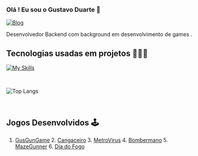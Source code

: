 ### Olá ! Eu sou o Gustavo Duarte 👋 

[![Blog](https://img.shields.io/badge/LinkedIn-0077B5?style=for-the-badge&logo=linkedin&logoColor=white)](https://www.linkedin.com/in/gustavo-duarte-4076b1175/)

Desenvolvedor Backend com background em desenvolvimento de games .

## Tecnologias usadas em projetos 👨🏻‍💻

[![My Skills](https://skillicons.dev/icons?i=cs,dotnet,aws,python,django,selenium,html,css,js,bootstrap,postman,unity,react,vite,nodejs)](https://skillicons.dev)

<br/>

![Top Langs](https://github-readme-stats.vercel.app/api/top-langs/?username=guduartef&layout=compact&hide=shaderlab,glsl,hlsl&size_weight=0&count_weight=0.1)


<br/>

## Jogos Desenvolvidos 🕹️

1. [GusGunGame](https://b4rb4br4nc4.itch.io/ggg-gusgungame) 2. [Cangaceiro](https://union-four.itch.io/o-cangaceiro) 3. [MetroVirus](https://union-four.itch.io/metrovrus) 4. [Bombermano](https://b4rb4br4nc4.itch.io/bombermano) 5. [MazeGunner](https://union-four.itch.io/mazegunner) 6. [Dia do Fogo](https://union-four.itch.io/dia-do-fogo)



